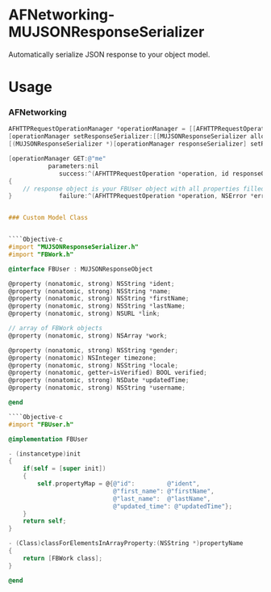 AFNetworking-MUJSONResponseSerializer
=====================================

Automatically serialize JSON response to your object model. 

# Usage

### AFNetworking

````Objective-c
AFHTTPRequestOperationManager *operationManager = [[AFHTTPRequestOperationManager alloc] initWithBaseURL:[NSURL URLWithString:@"https://graph.facebook.com/"]];
[operationManager setResponseSerializer:[[MUJSONResponseSerializer alloc] init]];
[(MUJSONResponseSerializer *)[operationManager responseSerializer] setResponseObjectClass:[FBUser class]];

[operationManager GET:@"me" 
		   parameters:nil
              success:^(AFHTTPRequestOperation *operation, id responseObject) 
{                                                
 	// response object is your FBUser object with all properties filled   
} 			  failure:^(AFHTTPRequestOperation *operation, NSError *error){}];


### Custom Model Class


````Objective-c
#import "MUJSONResponseSerializer.h"
#import "FBWork.h"

@interface FBUser : MUJSONResponseObject

@property (nonatomic, strong) NSString *ident;
@property (nonatomic, strong) NSString *name;
@property (nonatomic, strong) NSString *firstName;
@property (nonatomic, strong) NSString *lastName;
@property (nonatomic, strong) NSURL *link;

// array of FBWork objects
@property (nonatomic, strong) NSArray *work;

@property (nonatomic, strong) NSString *gender;
@property (nonatomic) NSInteger timezone;
@property (nonatomic, strong) NSString *locale;
@property (nonatomic, getter=isVerified) BOOL verified;
@property (nonatomic, strong) NSDate *updatedTime;
@property (nonatomic, strong) NSString *username;

@end

````Objective-c
#import "FBUser.h"

@implementation FBUser

- (instancetype)init
{
    if(self = [super init])
    {
        self.propertyMap = @{@"id":         @"ident",
                             @"first_name": @"firstName",
                             @"last_name":  @"lastName",
                             @"updated_time": @"updatedTime"};
    }
    return self;
}

- (Class)classForElementsInArrayProperty:(NSString *)propertyName
{
    return [FBWork class];
}

@end

